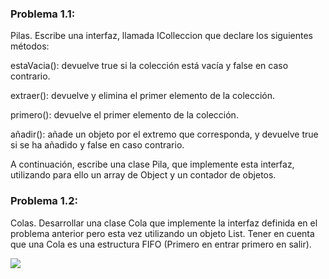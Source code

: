 <h3>Problema 1.1:</h3>
<p>
Pilas. Escribe una interfaz, llamada IColleccion que declare los siguientes
métodos:
</p>
<p>
estaVacia(): devuelve true si la colección está vacía y false en caso contrario.
</p>
<p>
extraer(): devuelve y elimina el primer elemento de la colección.
</p>
<p>
primero(): devuelve el primer elemento de la colección.
</p>
<p>
añadir(): añade un objeto por el extremo que corresponda, y devuelve true si
se ha añadido y false en caso contrario.
</p>
<p>
A continuación, escribe una clase Pila, que implemente esta interfaz,
utilizando para ello un array de Object y un contador de objetos.
</p>
<h3>Problema 1.2:</h3>
<p> Colas. Desarrollar una clase Cola que implemente la interfaz definida en el
problema anterior pero esta vez utilizando un objeto List. Tener en cuenta que una
Cola es una estructura FIFO (Primero en entrar primero en salir). </p>

<img src="https://github.com/user-attachments/assets/d54c0539-be78-478b-829b-220e6dcf0f2a">
